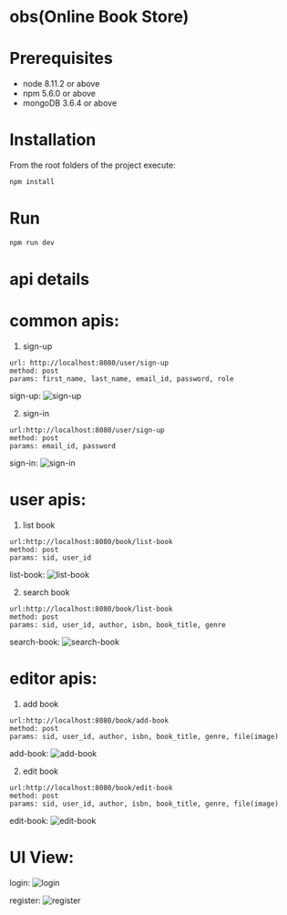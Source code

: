 # obs(Online Book Store)

Prerequisites
=============

* node 8.11.2 or above
* npm 5.6.0 or above
* mongoDB 3.6.4 or above

Installation
============

From the root folders of the project execute:

```bash
npm install
```

Run
===

```bash
npm run dev
```
# api details 

common apis:
===========
1) sign-up
```
url: http://localhost:8080/user/sign-up
method: post
params: first_name, last_name, email_id, password, role 
```
sign-up: ![sign-up](https://user-images.githubusercontent.com/10651426/40213859-4c30090c-5a75-11e8-8fe9-8d0f7ac0a469.png)

2) sign-in
```
url:http://localhost:8080/user/sign-up
method: post
params: email_id, password
```
sign-in: ![sign-in](https://user-images.githubusercontent.com/10651426/40214059-57faf174-5a76-11e8-96f0-fad5ac667f56.png)

user apis:
==========
1) list book
```
url:http://localhost:8080/book/list-book
method: post
params: sid, user_id
```
list-book: ![list-book](https://user-images.githubusercontent.com/10651426/40214128-b6782d0c-5a76-11e8-8425-9eacbc2efc63.png)

2) search book
```
url:http://localhost:8080/book/list-book
method: post
params: sid, user_id, author, isbn, book_title, genre
```
search-book: ![search-book](https://user-images.githubusercontent.com/10651426/40214148-d1c39fa6-5a76-11e8-812a-47dc0cd3594b.png)

editor apis:
============
1) add book
```
url:http://localhost:8080/book/add-book
method: post
params: sid, user_id, author, isbn, book_title, genre, file(image)
```
add-book: ![add-book](https://user-images.githubusercontent.com/10651426/40214097-81e8b64c-5a76-11e8-951a-56430b2970c3.png)

2) edit book
```
url:http://localhost:8080/book/edit-book
method: post
params: sid, user_id, author, isbn, book_title, genre, file(image)
```
edit-book: ![edit-book](https://user-images.githubusercontent.com/10651426/40214108-961db784-5a76-11e8-8724-beb08fe11d92.png)

# UI View:

login: ![login](https://user-images.githubusercontent.com/10651426/40214267-69310acc-5a77-11e8-8db8-35b0ef7a65d9.png)

register: ![register](https://user-images.githubusercontent.com/10651426/40214329-b4d4adee-5a77-11e8-9f55-c90ab17ff876.png)
